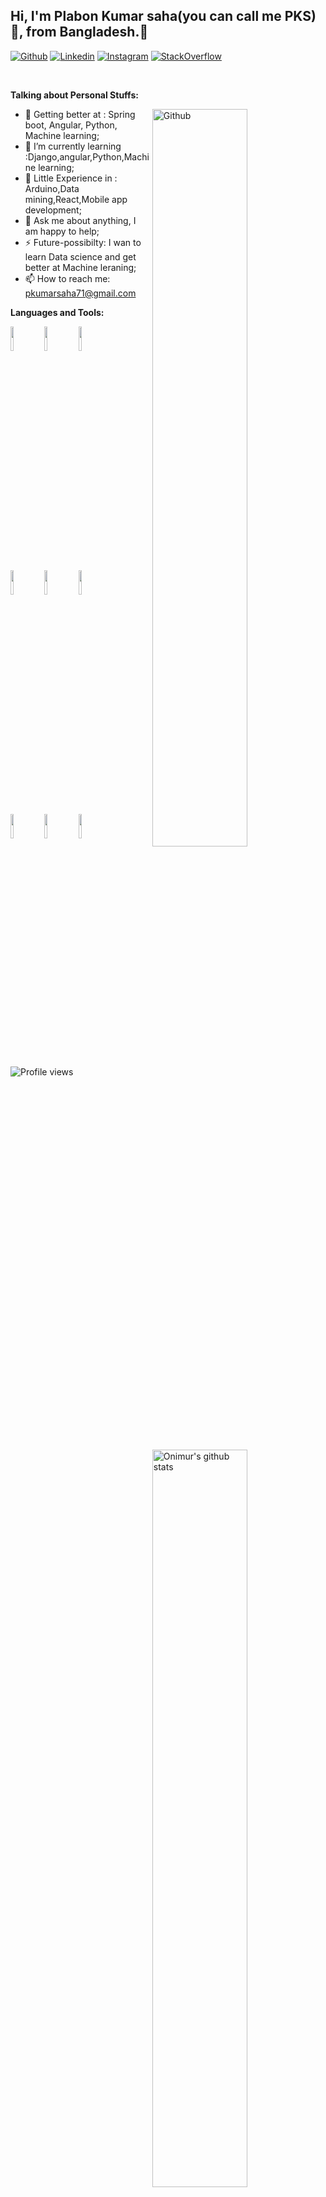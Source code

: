 <!-- Your title -->
## Hi, I'm Plabon Kumar saha(you can call me PKS) 👋,  from Bangladesh.🚀

<!-- Your badges
You can use the website to generate badges: https://shields.io/
-->

[![Github](https://img.shields.io/badge/-Github-000?style=flat&logo=Github&logoColor=white)](https://github.com/PlabonKumarsaha)
[![Linkedin](https://img.shields.io/badge/-LinkedIn-blue?style=flat&logo=Linkedin&logoColor=white)](https://www.linkedin.com/in/plabon-kumar-saha-57726b172/)
[![Instagram](https://img.shields.io/badge/-Instagram-c13584?style=flat&labelColor=c13584&logo=instagram&logoColor=white)](https://www.instagram.com/plabonk.saha/?hl=en)
[![StackOverflow](https://img.shields.io/badge/-stack-overflow-black?logo=c%2B%2B&style=social)](https://stackoverflow.com/users/14163532/pks)


&nbsp;
<!-- Talking about you -->
**Talking about Personal Stuffs:**

<!-- Any image aligned to the right. Beware the width -->
<img width="55%" align="right" alt="Github" src="https://raw.githubusercontent.com/onimur/.github/master/.resources/git-header.svg" />

- 🌱 Getting better at : Spring boot, Angular, Python, Machine learning;
- 🌱 I’m currently learning :Django,angular,Python,Machine learning;
- 🤔 Little Experience in : Arduino,Data mining,React,Mobile app development;
- 💬 Ask me about anything, I am happy to help;
- ⚡️ Future-possibilty: I wan to learn Data science and get better at Machine leraning;
- 📫 How to reach me: pkumarsaha71@gmail.com

**Languages and Tools:** 

<!-- Your github readme stats
You can use this api: https://github.com/anuraghazra/github-readme-stats
-->
<p>
  <a href="https://github.com/onimur/handle-path-oz">
    <img width="55%" align="right" alt="Onimur's github stats" src="https://github-readme-stats.vercel.app/api?username=PlabonKumarsaha&show_icons=true&hide_border=true" />
  </a>
  
  <!-- Your languages and tools. Be careful with the alignment. 
  You can use this sites to get logos: https://www.vectorlogo.zone or https://simpleicons.org/
  -->
  <code><img width="10%" src="https://www.vectorlogo.zone/logos/springio/springio-ar21.svg"></code>
  <code><img width="10%" src="https://www.vectorlogo.zone/logos/android/android-ar21.svg"></code>
  <code><img width="10%" src="https://www.vectorlogo.zone/logos/angular/angular-ar21.svg"></code> 
  <br>
  <code><img width="10%" src="https://www.vectorlogo.zone/logos/git-scm/git-scm-ar21.svg"></code>
  <code><img width="10%" src="https://www.vectorlogo.zone/logos/opencv/opencv-ar21.svg"></code>
  <code><img width="10%" src="https://www.vectorlogo.zone/logos/java/java-ar21.svg"></code>
  <br/>
  <code><img width="10%" src="https://www.vectorlogo.zone/logos/mysql/mysql-ar21.svg"></code>
  <code><img width="10%" src="https://www.vectorlogo.zone/logos/firebase/firebase-ar21.svg"></code>
  <code><img width="10%" src="https://www.vectorlogo.zone/logos/sqlite/sqlite-ar21.svg"></code>
  
</p>


![Profile views](https://gpvc.arturio.dev/PlabonKumarsaha)


